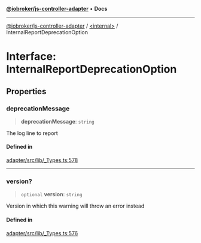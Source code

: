 [**@iobroker/js-controller-adapter**](../../README.md) • **Docs**

***

[@iobroker/js-controller-adapter](../../globals.md) / [\<internal\>](../README.md) / InternalReportDeprecationOption

# Interface: InternalReportDeprecationOption

## Properties

### deprecationMessage

> **deprecationMessage**: `string`

The log line to report

#### Defined in

[adapter/src/lib/\_Types.ts:578](https://github.com/ioBroker/ioBroker.js-controller/blob/a32b7b151b5fe0ae96a8a5f086299f18b48e287b/packages/adapter/src/lib/_Types.ts#L578)

***

### version?

> `optional` **version**: `string`

Version in which this warning will throw an error instead

#### Defined in

[adapter/src/lib/\_Types.ts:576](https://github.com/ioBroker/ioBroker.js-controller/blob/a32b7b151b5fe0ae96a8a5f086299f18b48e287b/packages/adapter/src/lib/_Types.ts#L576)
